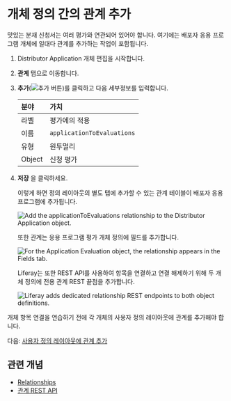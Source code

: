 # 개체 정의 간의 관계 추가

맛있는 분재 신청서는 여러 평가와 연관되어 있어야 합니다. 여기에는 배포자 응용 프로그램 개체에 일대다 관계를 추가하는 작업이 포함됩니다.

1. Distributor Application 개체 편집을 시작합니다.

1. **관계** 탭으로 이동합니다.

1. **추가**(![추가 버튼](../../images/icon-add.png))를 클릭하고 다음 세부정보를 입력합니다.

   | 분야     | 가치                         |
   | :----- | :------------------------- |
   | 라벨     | 평가에의 적용                    |
   | 이름     | `applicationToEvaluations` |
   | 유형     | 원투멀리                       |
   | Object | 신청 평가                      |

1. **저장** 을 클릭하세요.

   이렇게 하면 정의 레이아웃의 별도 탭에 추가할 수 있는 관계 테이블이 배포자 응용 프로그램에 추가됩니다.

   ![Add the applicationToEvaluations relationship to the Distributor Application object.](./adding-a-relationship-between-the-object-definitions/images/01.png)

   또한 관계는 응용 프로그램 평가 개체 정의에 필드를 추가합니다.

   ![For the Application Evaluation object, the relationship appears in the Fields tab.](./adding-a-relationship-between-the-object-definitions/images/02.png)

   Liferay는 또한 REST API를 사용하여 항목을 연결하고 연결 해제하기 위해 두 개체 정의에 전용 관계 REST 끝점을 추가합니다.

   ![Liferay adds dedicated relationship REST endpoints to both object definitions.](./adding-a-relationship-between-the-object-definitions/images/03.png)

개체 항목 연결을 연습하기 전에 각 개체의 사용자 정의 레이아웃에 관계를 추가해야 합니다.

다음: [사용자 정의 레이아웃에 관계 추가](./adding-the-relationship-to-custom-layouts.md)

## 관련 개념

* [Relationships](https://learn.liferay.com/en/w/dxp/building-applications/objects/creating-and-managing-objects/relationships)
* [관계 REST API](https://learn.liferay.com/en/w/dxp/building-applications/objects/understanding-object-integrations/using-custom-object-apis#relationship-rest-apis)
